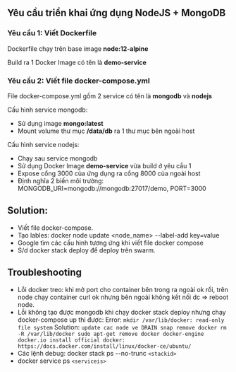 ## Yêu cầu triển khai ứng dụng NodeJS + MongoDB

### Yêu cầu 1: Viết Dockerfile

Dockerfile chạy trên base image **node:12-alpine**

Build ra 1 Docker Image có tên là **demo-service**

### Yêu cầu 2: Viết file docker-compose.yml

File docker-compose.yml gồm 2 service có tên là **mongodb** và **nodejs**

Cấu hình service mongodb:

- Sử dụng image **mongo:latest**
- Mount volume thư mục **/data/db** ra 1 thư mục bên ngoài host

Cấu hình service nodejs:

- Chạy sau service mongodb
- Sử dụng Docker Image **demo-service** vừa build ở yêu cầu 1
- Expose cổng 3000 của ứng dụng ra cổng 8000 của ngoài host
- Định nghĩa 2 biến môi trường: MONGODB_URI=mongodb://mongodb:27017/demo, PORT=3000

## Solution:

- Viết file docker-compose.
- Tạo lables:
  docker node update <node_name> --label-add key=value
- Google tìm các cấu hình tương ứng khi viết file docker compose
- S/d docker stack deploy để deploy trên swarm.

## Troubleshooting

- Lỗi docker treo: khi mở port cho container bên trong ra ngoài ok rồi, trên node chạy container curl ok nhưng bên ngoài không kết nối dc => reboot node.
- Lỗi không tạo được mongodb khi chạy docker stack deploy nhưng chạy docker-compose up thì được:
  Error: `mkdir /var/lib/docker: read-only file system`
  Solution:
  `update cac node ve DRAIN
  snap remove docker
  rm -R /var/lib/docker
  sudo apt-get remove docker docker-engine docker.io
  install official docker: https://docs.docker.com/install/linux/docker-ce/ubuntu/`
- Các lệnh debug:
  docker stack ps --no-trunc `<stackid>`
- docker service ps `<serviceis>`
